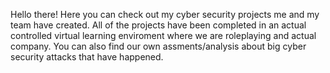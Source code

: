 Hello there!
Here you can check out my cyber security projects me and my team have created.
All of the projects have been completed in an actual controlled virtual learning enviroment where we are roleplaying and actual company.
You can also find our own assments/analysis about big cyber security attacks that have happened.
